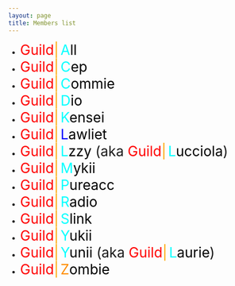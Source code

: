 ```yaml
---
layout: page
title: Members list
---
```


 - <span style="color:red; font-size: 2em;">Guild</span><span style="color:orange; font-size: 2em;">|</span> <span style="color:#00FFFF; font-size: 2em;">A</span><span style="color:black; font-size: 2em;">ll</span>
 - <span style="color:red; font-size: 2em;">Guild</span><span style="color:orange; font-size: 2em;">|</span> <span style="color:#00FFFF; font-size: 2em;">C</span><span style="color:black; font-size: 2em;">ep</span>
 - <span style="color:red; font-size: 2em;">Guild</span><span style="color:orange; font-size: 2em;">|</span> <span style="color:#00FFFF; font-size: 2em;">C</span><span style="color:black; font-size: 2em;">ommie</span>
 - <span style="color:red; font-size: 2em;">Guild</span><span style="color:orange; font-size: 2em;">|</span> <span style="color:#00FFFF; font-size: 2em;">D</span><span style="color:black; font-size: 2em;">io</span>
 - <span style="color:red; font-size: 2em;">Guild</span><span style="color:orange; font-size: 2em;">|</span> <span style="color:#00FFFF; font-size: 2em;">K</span><span style="color:black; font-size: 2em;">ensei</span>
 - <span style="color:red; font-size: 2em;">Guild</span><span style="color:orange; font-size: 2em;">|</span> <span style="color:#0000FF; font-size: 2em;">L</span><span style="color:black; font-size: 2em;">awliet</span>
 - <span style="color:red; font-size: 2em;">Guild</span><span style="color:orange; font-size: 2em;">|</span> <span style="color:#00FFFF; font-size: 2em;">L</span><span style="color:black; font-size: 2em;">zzy</span><span style="font-size: 2em;"> (aka </span><span style="color:red; font-size: 2em;">Guild</span><span style="color:orange; font-size: 2em;">|</span> <span style="color:#00FFFF; font-size: 2em;">L</span><span style="color:black; font-size: 2em;">ucciola</span><span style="font-size: 2em;">)</span>
 - <span style="color:red; font-size: 2em;">Guild</span><span style="color:orange; font-size: 2em;">|</span> <span style="color:#00FFFF; font-size: 2em;">M</span><span style="color:black; font-size: 2em;">ykii</span>
 - <span style="color:red; font-size: 2em;">Guild</span><span style="color:orange; font-size: 2em;">|</span> <span style="color:#00FFFF; font-size: 2em;">P</span><span style="color:black; font-size: 2em;">ureacc</span>
 - <span style="color:red; font-size: 2em;">Guild</span><span style="color:orange; font-size: 2em;">|</span> <span style="color:#00FFFF; font-size: 2em;">R</span><span style="color:black; font-size: 2em;">adio</span>
 - <span style="color:red; font-size: 2em;">Guild</span><span style="color:orange; font-size: 2em;">|</span> <span style="color:#00FFFF; font-size: 2em;">S</span><span style="color:black; font-size: 2em;">link</span>
 - <span style="color:red; font-size: 2em;">Guild</span><span style="color:orange; font-size: 2em;">|</span> <span style="color:#00FFFF; font-size: 2em;">Y</span><span style="color:black; font-size: 2em;">ukii</span>
 - <span style="color:red; font-size: 2em;">Guild</span><span style="color:orange; font-size: 2em;">|</span> <span style="color:#00FFFF; font-size: 2em;">Y</span><span style="color:black; font-size: 2em;">unii</span><span style="font-size: 2em;"> (aka </span><span style="color:red; font-size: 2em;">Guild</span><span style="color:orange; font-size: 2em;">|</span> <span style="color:#00FFFF; font-size: 2em;">L</span><span style="color:black; font-size: 2em;">aurie</span><span style="font-size: 2em;">)</span>
 - <span style="color:red; font-size: 2em;">Guild</span><span style="color:orange; font-size: 2em;">|</span> <span style="color:#FF8C00; font-size: 2em;">Z</span><span style="color:black; font-size: 2em;">ombie</span>

